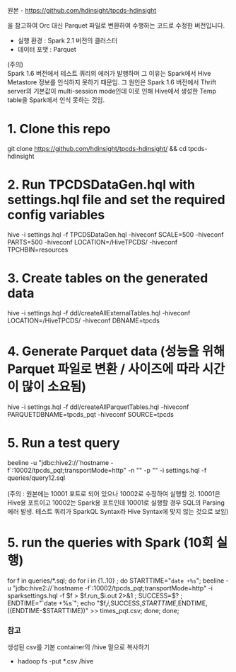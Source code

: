 원본 - https://github.com/hdinsight/tpcds-hdinsight

을 참고하여 Orc 대신 Parquet 파일로 변환하여 수행하는 코드로 수정한 버전입니다.

* 실행 환경 : Spark 2.1 버전의 클러스터
* 데이터 포맷 : Parquet

(주의) <br>
Spark 1.6 버전에서 테스트 쿼리의 에러가 발행하며 그 이유는 Spark에서 Hive Metastore 정보를 인식하지 못하기 때문임. 그 원인은 Spark 1.6 버전에서 Thrift server의 기본값이 multi-session mode인데 이로 인해 Hive에서 생성한 Temp table을 Spark에서 인식 못하는 것임.

# 1. Clone this repo
   git clone https://github.com/hdinsight/tpcds-hdinsight/ && cd tpcds-hdinsight
# 2. Run TPCDSDataGen.hql with settings.hql file and set the required config variables
   hive -i settings.hql -f TPCDSDataGen.hql -hiveconf SCALE=500 -hiveconf PARTS=500 -hiveconf LOCATION=/HiveTPCDS/ -hiveconf TPCHBIN=resources
# 3. Create tables on the generated data
   hive -i settings.hql -f ddl/createAllExternalTables.hql -hiveconf LOCATION=/HiveTPCDS/ -hiveconf DBNAME=tpcds
# 4. Generate Parquet data (성능을 위해 Parquet 파일로 변환 / 사이즈에 따라 시간이 많이 소요됨)
   hive -i settings.hql -f ddl/createAllParquetTables.hql -hiveconf PARQUETDBNAME=tpcds_pqt -hiveconf SOURCE=tpcds
# 5. Run a test query
   beeline -u "jdbc:hive2://\`hostname -f\`:10002/tpcds_pqt;transportMode=http" -n "" -p "" -i settings.hql -f queries/query12.sql <br>
   <br>
   (주의 : 원본에는 10001 포트로 되어 있으나 10002로 수정하여 실행할 것. 10001은 Hive용 포트이고 10002는 Spark용 포트인데 10001로 실행할 경우 SQL의 Parsing 에러 발생. 테스트 쿼리가 SparkQL Syntax라 Hive Syntax에 맞지 않는 것으로 보임)
# 5. run the queries with Spark (10회 실행)
   for f in queries/*.sql; do for i in {1..10} ; do STARTTIME="`date +%s`";  beeline -u "jdbc:hive2://\`hostname -f\`:10002/tpcds_pqt;transportMode=http" -i sparksettings.hql -f $f  > $f.run_$i.out 2>&1 ; SUCCESS=$? ; ENDTIME="`date +%s`"; echo "$f,$i,$SUCCESS,$STARTTIME,$ENDTIME,$(($ENDTIME-$STARTTIME))" >> times_pqt.csv; done; done; <br>

### 참고
생성된 csv를 기본 container의 /hive 밑으로 복사하기<br>
* hadoop fs -put *.csv /hive
